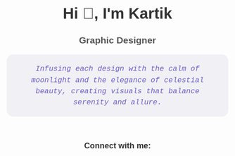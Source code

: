 <!-- Make sure Font Awesome is loaded -->
<link rel="stylesheet" href="https://cdnjs.cloudflare.com/ajax/libs/font-awesome/6.5.0/css/all.min.css" 
      integrity="sha512-yH0iBf3uLQpJiQ+qYgVY/0NzkIvjVf4zK1kx7Jv6h8XjOvW5f+yq6P1N/jjVZb0npo4i6Cv0eXqvA+b+qfVeHg==" 
      crossorigin="anonymous" referrerpolicy="no-referrer" />

<div style="max-width: 700px; margin: 50px auto; text-align: center; font-family: Arial, sans-serif;">

  <h1 style="color: #333; font-size: 2.5em; margin-bottom: 10px;">
    Hi 👋, I'm Kartik
  </h1>

  <h3 style="color: #555; font-size: 1.5em; margin-bottom: 20px;">
    Graphic Designer
  </h3>

  <div style="display: inline-block; background: #f0f0f5; padding: 20px 30px; border-radius: 15px; margin-bottom: 30px;">
    <p style="margin: 0; font-family: 'Courier New', monospace; font-style: italic; 
              color: #6a5acd; font-size: 1.2em; line-height: 1.5em;">
      Infusing each design with the calm of moonlight and the elegance of celestial beauty, creating visuals that balance serenity and allure.
    </p>
  </div>

  <h3 style="color: #333; font-size: 1.3em; margin-bottom: 15px;">
    Connect with me:
  </h3>

  <p style="margin: 0; font-size: 2em; color: #6a5acd;">
    <a href="https://www.pinterest.com/" target="_blank" rel="noreferrer" 
       style="margin: 0 15px; text-decoration: none; transition: transform 0.3s; color: #E60023;"
       onmouseover="this.style.transform='scale(1.2)'" onmouseout="this.style.transform='scale(1)'">
      <i class="fab fa-pinterest"></i>
    </a>
    <a href="https://www.instagram.com/" target="_blank" rel="noreferrer" 
       style="margin: 0 15px; text-decoration: none; transition: transform 0.3s; color: #C13584;"
       onmouseover="this.style.transform='scale(1.2)'" onmouseout="this.style.transform='scale(1)'">
      <i class="fab fa-instagram"></i>
    </a>
  </p>

</div>
